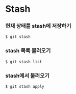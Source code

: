 # Stash

### 현재 상태를 stash에 저장하기

```
$ git stash  
```

### stash 목록 불러오기

```
$ git stash list
```

### stash에서 불러오기

```
$ git stash apply
```

